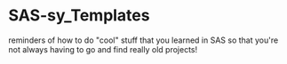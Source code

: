 # SAS-sy_Templates

reminders of how to do "cool" stuff that you learned in SAS so that you're not always having to go and find really old projects!
